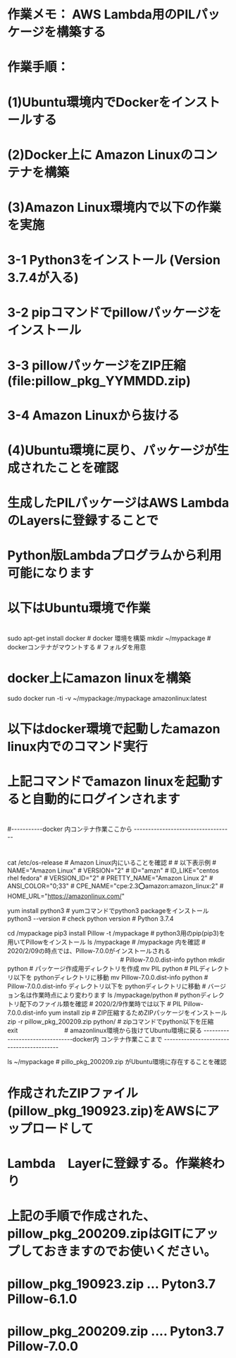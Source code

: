 #
# 作業メモ： AWS Lambda用のPILパッケージを構築する
#
#
# 作業手順：
#
# (1)Ubuntu環境内でDockerをインストールする
# (2)Docker上に Amazon Linuxのコンテナを構築
# (3)Amazon Linux環境内で以下の作業を実施
#
#   3-1 Python3をインストール (Version 3.7.4が入る)
#   3-2 pipコマンドでpillowパッケージをインストール
#   3-3 pillowパッケージをZIP圧縮(file:pillow_pkg_YYMMDD.zip)
#   3-4 Amazon Linuxから抜ける
# (4)Ubuntu環境に戻り、パッケージが生成されたことを確認
#
# 生成したPILパッケージはAWS LambdaのLayersに登録することで
# Python版Lambdaプログラムから利用可能になります

#
# 以下はUbuntu環境で作業
#
sudo apt-get  install docker      # docker 環境を構築
mkdir ~/mypackage                 # dockerコンテナがマウントする
                                  # フォルダを用意

# docker上にamazon linuxを構築
sudo docker run -ti -v ~/mypackage:/mypackage amazonlinux:latest

# 以下はdocker環境で起動したamazon linux内でのコマンド実行
# 上記コマンドでamazon linuxを起動すると自動的にログインされます

#
#-----------docker 内コンテナ作業ここから -----------------------------------
#
cat /etc/os-release    # Amazon Linux内にいることを確認
                       #
                       # 以下表示例 
                       # NAME="Amazon Linux"
                       # VERSION="2"
                       # ID="amzn"
                       # ID_LIKE="centos rhel fedora"
                       # VERSION_ID="2"
                       # PRETTY_NAME="Amazon Linux 2"
                       # ANSI_COLOR="0;33"
                       # CPE_NAME="cpe:2.3:o:amazon:amazon_linux:2"
                       # HOME_URL="https://amazonlinux.com/"


yum install python3    # yumコマンドでpython3 packageをインストール
python3 --version      # check python version
                       # Python 3.7.4

cd /mypackage
pip3 install Pillow -t /mypackage          # python3用のpip(pip3)を用いてPillowをインストール
ls /mypackage                              # /mypackage 内を確認
                                           # 2020/2/09の時点では、Pillow-7.0.0がインストールされる 　　　　　　　　　　　　　　　　　　
                                           # Pillow-7.0.0.dist-info python
mkdir python                               # パッケージ作成用ディレクトリを作成
mv PIL  python                             # PILディレクトリ以下を pythonディレクトリに移動
mv  Pillow-7.0.0.dist-info python          # Pillow-7.0.0.dist-info ディレクトリ以下を pythonディレクトリに移動
                                           # バージョン名は作業時点により変わります
ls /mypackage/python                       # pythonディレクトリ配下のファイル類を確認
                                           # 2020/2/9作業時では以下
                                           # PIL  Pillow-7.0.0.dist-info
yum install zip                            # ZIP圧縮するためZIPパッケージをインストール
zip -r pillow_pkg_200209.zip python/       # zipコマンドでpython以下を圧縮  
exit               　　　　　　　          # amazonlinux環境から抜けてUbuntu環境に戻る
--------------------------------docker内 コンテナ作業ここまで -----------------------------------------

ls ~/mypackage            # pillo_pkg_200209.zip  がUbuntu環境に存在することを確認


# 作成されたZIPファイル(pillow_pkg_190923.zip)をAWSにアップロードして
# Lambda　Layerに登録する。作業終わり
# 上記の手順で作成された、pillow_pkg_200209.zipはGITにアップしておきますのでお使いください。




# pillow_pkg_190923.zip ...  Pyton3.7    Pillow-6.1.0
# pillow_pkg_200209.zip .... Pyton3.7    Pillow-7.0.0
